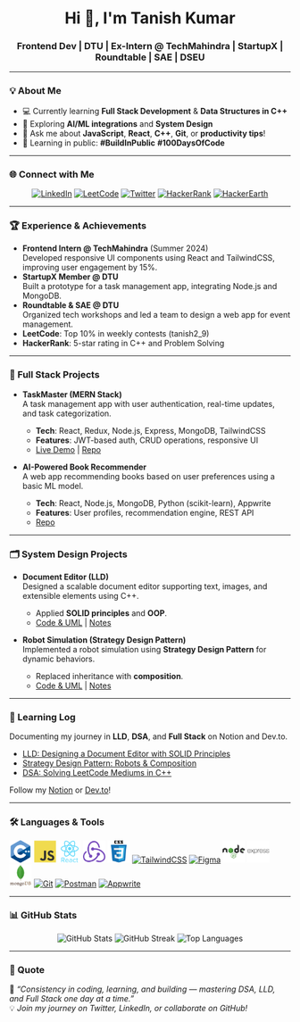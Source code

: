 <h1 align="center">Hi 👋, I'm Tanish Kumar</h1>
<h3 align="center">Frontend Dev | DTU | Ex-Intern @ TechMahindra | StartupX | Roundtable | SAE | DSEU</h3>

---

### 💡 About Me

- 💻 Currently learning **Full Stack Development** & **Data Structures in C++**
- 🧠 Exploring **AI/ML integrations** and **System Design**
- 💬 Ask me about **JavaScript**, **React**, **C++**, **Git**, or **productivity tips**!
- 🌱 Learning in public: **#BuildInPublic** **#100DaysOfCode**

---

### 🌐 Connect with Me

<p align="center">
  <a href="https://linkedin.com/in/tanish29"><img src="https://img.shields.io/badge/LinkedIn-tanish29-blue?style=for-the-badge&logo=linkedin" alt="LinkedIn" /></a>
  <a href="https://www.leetcode.com/tanish2_9"><img src="https://img.shields.io/badge/LeetCode-tanish2__9-orange?style=for-the-badge&logo=leetcode" alt="LeetCode" /></a>
  <a href="https://twitter.com/tanish_29"><img src="https://img.shields.io/twitter/follow/tanish_29?logo=twitter&style=for-the-badge" alt="Twitter" /></a>
  <a href="https://www.hackerrank.com/tanish2992002"><img src="https://img.shields.io/badge/HackerRank-tanish2992002-2EC866?style=for-the-badge&logo=hackerrank" alt="HackerRank" /></a>
  <a href="https://www.hackerearth.com/tanish2992002"><img src="https://img.shields.io/badge/HackerEarth-tanish2992002-323754?style=for-the-badge&logo=hackerearth" alt="HackerEarth" /></a>
</p>

---

### 🏆 Experience & Achievements

- **Frontend Intern @ TechMahindra** (Summer 2024)  
  Developed responsive UI components using React and TailwindCSS, improving user engagement by 15%.  
- **StartupX Member @ DTU**  
  Built a prototype for a task management app, integrating Node.js and MongoDB.  
- **Roundtable & SAE @ DTU**  
  Organized tech workshops and led a team to design a web app for event management.  
- **LeetCode**: Top 10% in weekly contests (tanish2_9)  
- **HackerRank**: 5-star rating in C++ and Problem Solving

---

### 🚀 Full Stack Projects

- **TaskMaster (MERN Stack)**  
  A task management app with user authentication, real-time updates, and task categorization.  
  - **Tech**: React, Redux, Node.js, Express, MongoDB, TailwindCSS  
  - **Features**: JWT-based auth, CRUD operations, responsive UI  
  - [Live Demo](https://taskmaster.tanish.dev) | [Repo](https://github.com/tanish29/taskmaster)

- **AI-Powered Book Recommender**  
  A web app recommending books based on user preferences using a basic ML model.  
  - **Tech**: React, Node.js, MongoDB, Python (scikit-learn), Appwrite  
  - **Features**: User profiles, recommendation engine, REST API  
  - [Repo](https://github.com/tanish29/book-recommender)

---

### 🗂️ System Design Projects

- **Document Editor (LLD)**  
  Designed a scalable document editor supporting text, images, and extensible elements using C++.  
  - Applied **SOLID principles** and **OOP**.  
  - [Code & UML](https://github.com/tanish29/document-editor-lld) | [Notes](https://x.ai/artifacts/0a9aa37a-e5d0-4aca-9192-67505966793c)

- **Robot Simulation (Strategy Design Pattern)**  
  Implemented a robot simulation using **Strategy Design Pattern** for dynamic behaviors.  
  - Replaced inheritance with **composition**.  
  - [Code & UML](https://github.com/tanish29/strategy-pattern-lld) | [Notes](https://x.ai/artifacts/3a947b2e-a868-44b0-8406-8a72b6ee7288)

---

### 📝 Learning Log

Documenting my journey in **LLD**, **DSA**, and **Full Stack** on Notion and Dev.to.

- [LLD: Designing a Document Editor with SOLID Principles](https://tanish29.notion.site/Document-Editor-LLD)  
- [Strategy Design Pattern: Robots & Composition](https://dev.to/tanish29/strategy-design-pattern)  
- [DSA: Solving LeetCode Mediums in C++](https://tanish29.notion.site/DSA-Journey)

Follow my [Notion](https://tanish29.notion.site) or [Dev.to](https://dev.to/tanish29)!

---

### 🛠️ Languages & Tools

<p align="left">
  <a href="https://www.w3schools.com/cpp/"><img src="https://raw.githubusercontent.com/devicons/devicon/master/icons/cplusplus/cplusplus-original.svg" alt="C++" width="40" height="40"/></a>
  <a href="https://developer.mozilla.org/en-US/docs/Web/JavaScript"><img src="https://raw.githubusercontent.com/devicons/devicon/master/icons/javascript/javascript-original.svg" alt="JavaScript" width="40" height="40"/></a>
  <a href="https://reactjs.org/"><img src="https://raw.githubusercontent.com/devicons/devicon/master/icons/react/react-original-wordmark.svg" alt="React" width="40" height="40"/></a>
  <a href="https://redux.js.org"><img src="https://raw.githubusercontent.com/devicons/devicon/master/icons/redux/redux-original.svg" alt="Redux" width="40" height="40"/></a>
  <a href="https://www.w3schools.com/css/"><img src="https://raw.githubusercontent.com/devicons/devicon/master/icons/css3/css3-original-wordmark.svg" alt="CSS3" width="40" height="40"/></a>
  <a href="https://tailwindcss.com/"><img src="https://www.vectorlogo.zone/logos/tailwindcss/tailwindcss-icon.svg" alt="TailwindCSS" width="40" height="40"/></a>
  <a href="https://www.figma.com/"><img src="https://www.vectorlogo.zone/logos/figma/figma-icon.svg" alt="Figma" width="40" height="40"/></a>
  <a href="https://nodejs.org"><img src="https://raw.githubusercontent.com/devicons/devicon/master/icons/nodejs/nodejs-original-wordmark.svg" alt="Node.js" width="40" height="40"/></a>
  <a href="https://expressjs.com"><img src="https://raw.githubusercontent.com/devicons/devicon/master/icons/express/express-original-wordmark.svg" alt="Express.js" width="40" height="40"/></a>
  <a href="https://www.mongodb.com/"><img src="https://raw.githubusercontent.com/devicons/devicon/master/icons/mongodb/mongodb-original-wordmark.svg" alt="MongoDB" width="40" height="40"/></a>
  <a href="https://git-scm.com/"><img src="https://www.vectorlogo.zone/logos/git-scm/git-scm-icon.svg" alt="Git" width="40" height="40"/></a>
  <a href="https://postman.com"><img src="https://www.vectorlogo.zone/logos/getpostman/getpostman-icon.svg" alt="Postman" width="40" height="40"/></a>
  <a href="https://appwrite.io"><img src="https://www.vectorlogo.zone/logos/appwriteio/appwriteio-icon.svg" alt="Appwrite" width="40" height="40"/></a>
</p>

---

### 📊 GitHub Stats

<p align="center">
  <img src="https://github-readme-stats.vercel.app/api?username=tanish29&show_icons=true&theme=radical" alt="GitHub Stats" />
  <img src="https://github-readme-streak-stats.herokuapp.com/?user=tanish29&theme=radical" alt="GitHub Streak" />
  <img src="https://github-readme-stats.vercel.app/api/top-langs/?username=tanish29&layout=compact&theme=radical" alt="Top Languages" />
</p>

---

### 🧠 Quote

📌 *“Consistency in coding, learning, and building — mastering DSA, LLD, and Full Stack one day at a time.”*  
💡 *Join my journey on Twitter, LinkedIn, or collaborate on GitHub!*